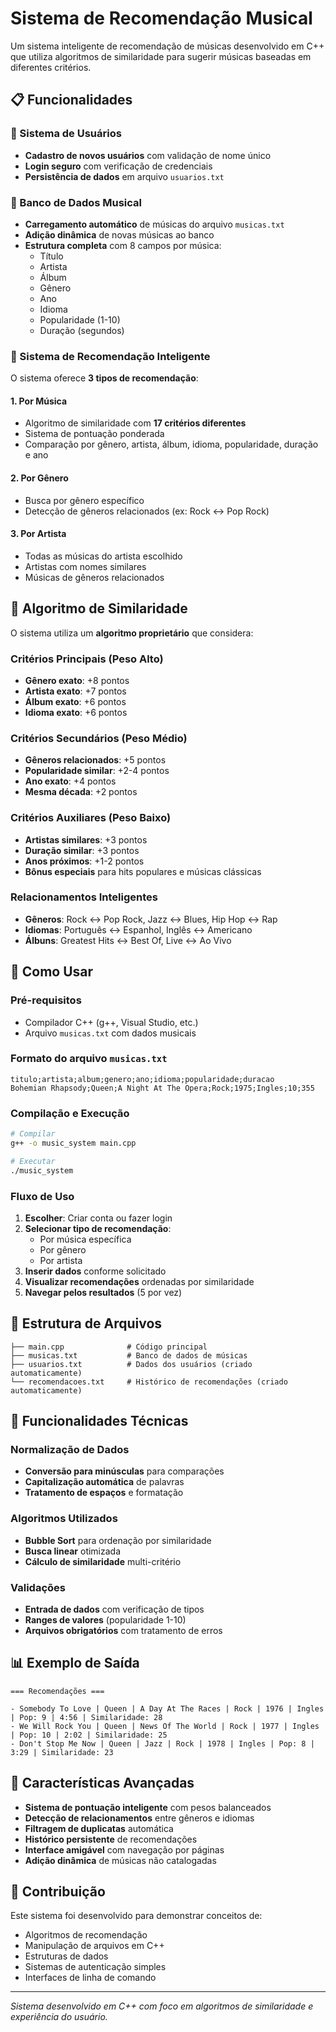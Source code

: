 # Sistema de Recomendação Musical

Um sistema inteligente de recomendação de músicas desenvolvido em C++ que utiliza algoritmos de similaridade para sugerir músicas baseadas em diferentes critérios.

## 📋 Funcionalidades

### 🔐 Sistema de Usuários
- **Cadastro de novos usuários** com validação de nome único
- **Login seguro** com verificação de credenciais
- **Persistência de dados** em arquivo `usuarios.txt`

### 🎵 Banco de Dados Musical
- **Carregamento automático** de músicas do arquivo `musicas.txt`
- **Adição dinâmica** de novas músicas ao banco
- **Estrutura completa** com 8 campos por música:
  - Título
  - Artista
  - Álbum
  - Gênero
  - Ano
  - Idioma
  - Popularidade (1-10)
  - Duração (segundos)

### 🤖 Sistema de Recomendação Inteligente

O sistema oferece **3 tipos de recomendação**:

#### 1. **Por Música**
- Algoritmo de similaridade com **17 critérios diferentes**
- Sistema de pontuação ponderada
- Comparação por gênero, artista, álbum, idioma, popularidade, duração e ano

#### 2. **Por Gênero**
- Busca por gênero específico
- Detecção de gêneros relacionados (ex: Rock ↔ Pop Rock)

#### 3. **Por Artista**
- Todas as músicas do artista escolhido
- Artistas com nomes similares
- Músicas de gêneros relacionados

## 🧠 Algoritmo de Similaridade

O sistema utiliza um **algoritmo proprietário** que considera:

### Critérios Principais (Peso Alto)
- **Gênero exato**: +8 pontos
- **Artista exato**: +7 pontos
- **Álbum exato**: +6 pontos
- **Idioma exato**: +6 pontos

### Critérios Secundários (Peso Médio)
- **Gêneros relacionados**: +5 pontos
- **Popularidade similar**: +2-4 pontos
- **Ano exato**: +4 pontos
- **Mesma década**: +2 pontos

### Critérios Auxiliares (Peso Baixo)
- **Artistas similares**: +3 pontos
- **Duração similar**: +3 pontos
- **Anos próximos**: +1-2 pontos
- **Bônus especiais** para hits populares e músicas clássicas

### Relacionamentos Inteligentes
- **Gêneros**: Rock ↔ Pop Rock, Jazz ↔ Blues, Hip Hop ↔ Rap
- **Idiomas**: Português ↔ Espanhol, Inglês ↔ Americano
- **Álbuns**: Greatest Hits ↔ Best Of, Live ↔ Ao Vivo

## 🚀 Como Usar

### Pré-requisitos
- Compilador C++ (g++, Visual Studio, etc.)
- Arquivo `musicas.txt` com dados musicais

### Formato do arquivo `musicas.txt`
```
titulo;artista;album;genero;ano;idioma;popularidade;duracao
Bohemian Rhapsody;Queen;A Night At The Opera;Rock;1975;Ingles;10;355
```

### Compilação e Execução
```bash
# Compilar
g++ -o music_system main.cpp

# Executar
./music_system
```

### Fluxo de Uso

1. **Escolher**: Criar conta ou fazer login
2. **Selecionar tipo de recomendação**:
   - Por música específica
   - Por gênero
   - Por artista
3. **Inserir dados** conforme solicitado
4. **Visualizar recomendações** ordenadas por similaridade
5. **Navegar pelos resultados** (5 por vez)

## 📁 Estrutura de Arquivos

```
├── main.cpp              # Código principal
├── musicas.txt           # Banco de dados de músicas
├── usuarios.txt          # Dados dos usuários (criado automaticamente)
└── recomendacoes.txt     # Histórico de recomendações (criado automaticamente)
```

## 🔧 Funcionalidades Técnicas

### Normalização de Dados
- **Conversão para minúsculas** para comparações
- **Capitalização automática** de palavras
- **Tratamento de espaços** e formatação

### Algoritmos Utilizados
- **Bubble Sort** para ordenação por similaridade
- **Busca linear** otimizada
- **Cálculo de similaridade** multi-critério

### Validações
- **Entrada de dados** com verificação de tipos
- **Ranges de valores** (popularidade 1-10)
- **Arquivos obrigatórios** com tratamento de erros

## 📊 Exemplo de Saída

```
=== Recomendações ===

- Somebody To Love | Queen | A Day At The Races | Rock | 1976 | Ingles | Pop: 9 | 4:56 | Similaridade: 28
- We Will Rock You | Queen | News Of The World | Rock | 1977 | Ingles | Pop: 10 | 2:02 | Similaridade: 25
- Don't Stop Me Now | Queen | Jazz | Rock | 1978 | Ingles | Pop: 8 | 3:29 | Similaridade: 23
```

## 🎯 Características Avançadas

- **Sistema de pontuação inteligente** com pesos balanceados
- **Detecção de relacionamentos** entre gêneros e idiomas
- **Filtragem de duplicatas** automática
- **Histórico persistente** de recomendações
- **Interface amigável** com navegação por páginas
- **Adição dinâmica** de músicas não catalogadas

## 🤝 Contribuição

Este sistema foi desenvolvido para demonstrar conceitos de:
- Algoritmos de recomendação
- Manipulação de arquivos em C++
- Estruturas de dados
- Sistemas de autenticação simples
- Interfaces de linha de comando

---

*Sistema desenvolvido em C++ com foco em algoritmos de similaridade e experiência do usuário.*
